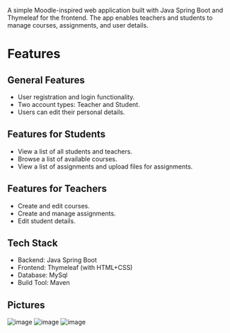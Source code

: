 A simple Moodle-inspired web application built with Java Spring Boot and Thymeleaf for the frontend. The app enables teachers and students to manage courses, assignments, and user details.
# Features
## General Features
- User registration and login functionality.
- Two account types: Teacher and Student.
- Users can edit their personal details.

## Features for Students

  - View a list of all students and teachers.
  - Browse a list of available courses.
  - View a list of assignments and upload files for assignments.

## Features for Teachers
  - Create and edit courses.
   - Create and manage assignments.
   - Edit student details.

## Tech Stack
  - Backend: Java Spring Boot
  - Frontend: Thymeleaf (with HTML+CSS)
  - Database: MySql
  - Build Tool: Maven

## Pictures
![image](https://github.com/user-attachments/assets/895404eb-4b49-46aa-aa10-6096ad06083b)
![image](https://github.com/user-attachments/assets/8eae8ded-4b49-4285-8cf4-cf03c9186a8e) 
![image](https://github.com/user-attachments/assets/d1bfce3e-7a99-41f0-a492-1a44db3f4b74)


